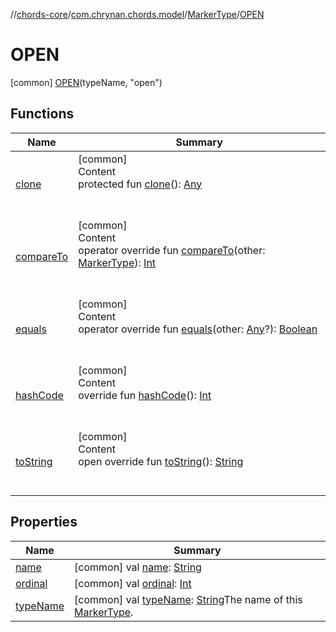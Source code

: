 //[chords-core](../../../../index.md)/[com.chrynan.chords.model](../../index.md)/[MarkerType](../index.md)/[OPEN](index.md)



# OPEN  
 [common] [OPEN](index.md)(typeName, "open")  
   


## Functions  
  
|  Name |  Summary | 
|---|---|
| <a name="kotlin/Enum/clone/#/PointingToDeclaration/"></a>[clone](../../-string-label-state/-h-i-d-e/index.md#%5Bkotlin%2FEnum%2Fclone%2F%23%2FPointingToDeclaration%2F%5D%2FFunctions%2F2144227643)| <a name="kotlin/Enum/clone/#/PointingToDeclaration/"></a>[common]  <br>Content  <br>protected fun [clone](../../-string-label-state/-h-i-d-e/index.md#%5Bkotlin%2FEnum%2Fclone%2F%23%2FPointingToDeclaration%2F%5D%2FFunctions%2F2144227643)(): [Any](https://kotlinlang.org/api/latest/jvm/stdlib/kotlin/-any/index.html)  <br><br><br>|
| <a name="kotlin/Enum/compareTo/#com.chrynan.chords.model.MarkerType/PointingToDeclaration/"></a>[compareTo](../-m-u-t-e-d/index.md#%5Bkotlin%2FEnum%2FcompareTo%2F%23com.chrynan.chords.model.MarkerType%2FPointingToDeclaration%2F%5D%2FFunctions%2F2144227643)| <a name="kotlin/Enum/compareTo/#com.chrynan.chords.model.MarkerType/PointingToDeclaration/"></a>[common]  <br>Content  <br>operator override fun [compareTo](../-m-u-t-e-d/index.md#%5Bkotlin%2FEnum%2FcompareTo%2F%23com.chrynan.chords.model.MarkerType%2FPointingToDeclaration%2F%5D%2FFunctions%2F2144227643)(other: [MarkerType](../index.md)): [Int](https://kotlinlang.org/api/latest/jvm/stdlib/kotlin/-int/index.html)  <br><br><br>|
| <a name="kotlin/Enum/equals/#kotlin.Any?/PointingToDeclaration/"></a>[equals](../../-string-label-state/-h-i-d-e/index.md#%5Bkotlin%2FEnum%2Fequals%2F%23kotlin.Any%3F%2FPointingToDeclaration%2F%5D%2FFunctions%2F2144227643)| <a name="kotlin/Enum/equals/#kotlin.Any?/PointingToDeclaration/"></a>[common]  <br>Content  <br>operator override fun [equals](../../-string-label-state/-h-i-d-e/index.md#%5Bkotlin%2FEnum%2Fequals%2F%23kotlin.Any%3F%2FPointingToDeclaration%2F%5D%2FFunctions%2F2144227643)(other: [Any](https://kotlinlang.org/api/latest/jvm/stdlib/kotlin/-any/index.html)?): [Boolean](https://kotlinlang.org/api/latest/jvm/stdlib/kotlin/-boolean/index.html)  <br><br><br>|
| <a name="kotlin/Enum/hashCode/#/PointingToDeclaration/"></a>[hashCode](../../-string-label-state/-h-i-d-e/index.md#%5Bkotlin%2FEnum%2FhashCode%2F%23%2FPointingToDeclaration%2F%5D%2FFunctions%2F2144227643)| <a name="kotlin/Enum/hashCode/#/PointingToDeclaration/"></a>[common]  <br>Content  <br>override fun [hashCode](../../-string-label-state/-h-i-d-e/index.md#%5Bkotlin%2FEnum%2FhashCode%2F%23%2FPointingToDeclaration%2F%5D%2FFunctions%2F2144227643)(): [Int](https://kotlinlang.org/api/latest/jvm/stdlib/kotlin/-int/index.html)  <br><br><br>|
| <a name="kotlin/Enum/toString/#/PointingToDeclaration/"></a>[toString](../../-string-label-state/-h-i-d-e/index.md#%5Bkotlin%2FEnum%2FtoString%2F%23%2FPointingToDeclaration%2F%5D%2FFunctions%2F2144227643)| <a name="kotlin/Enum/toString/#/PointingToDeclaration/"></a>[common]  <br>Content  <br>open override fun [toString](../../-string-label-state/-h-i-d-e/index.md#%5Bkotlin%2FEnum%2FtoString%2F%23%2FPointingToDeclaration%2F%5D%2FFunctions%2F2144227643)(): [String](https://kotlinlang.org/api/latest/jvm/stdlib/kotlin/-string/index.html)  <br><br><br>|


## Properties  
  
|  Name |  Summary | 
|---|---|
| <a name="com.chrynan.chords.model/MarkerType.OPEN/name/#/PointingToDeclaration/"></a>[name](name.md)| <a name="com.chrynan.chords.model/MarkerType.OPEN/name/#/PointingToDeclaration/"></a> [common] val [name](name.md): [String](https://kotlinlang.org/api/latest/jvm/stdlib/kotlin/-string/index.html)   <br>|
| <a name="com.chrynan.chords.model/MarkerType.OPEN/ordinal/#/PointingToDeclaration/"></a>[ordinal](ordinal.md)| <a name="com.chrynan.chords.model/MarkerType.OPEN/ordinal/#/PointingToDeclaration/"></a> [common] val [ordinal](ordinal.md): [Int](https://kotlinlang.org/api/latest/jvm/stdlib/kotlin/-int/index.html)   <br>|
| <a name="com.chrynan.chords.model/MarkerType.OPEN/typeName/#/PointingToDeclaration/"></a>[typeName](type-name.md)| <a name="com.chrynan.chords.model/MarkerType.OPEN/typeName/#/PointingToDeclaration/"></a> [common] val [typeName](type-name.md): [String](https://kotlinlang.org/api/latest/jvm/stdlib/kotlin/-string/index.html)The name of this [MarkerType](../index.md).   <br>|


